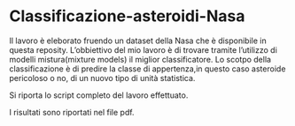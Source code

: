 # Classificazione-asteroidi-Nasa

Il lavoro è eleborato fruendo un dataset della Nasa che è disponibile in questa reposity. L’obbiettivo del mio lavoro è di trovare tramite l’utilizzo di modelli mistura(mixture models) il miglior classificatore. Lo scotpo della classificazione è di predire la classe di appertenza,in questo caso asteroide pericoloso o no, di un nuovo tipo di unità statistica.

Si riporta lo script completo del lavoro effettuato.

I risultati sono riportati nel file pdf.
